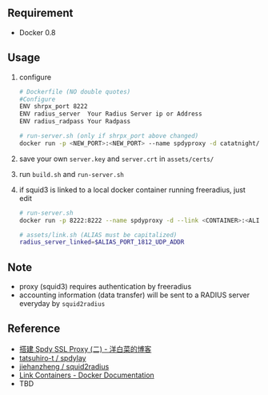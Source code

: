 ## Requirement
+ Docker 0.8

## Usage
1. configure

	```bash
	# Dockerfile (NO double quotes)
	#Configure
	ENV shrpx_port 8222
	ENV radius_server  Your Radius Server ip or Address       
	ENV radius_radpass Your Radpass

	# run-server.sh (only if shrpx_port above changed)
	docker run -p <NEW_PORT>:<NEW_PORT> --name spdyproxy -d catatnight/spdyproxy
	```
2. save your own ```server.key``` and ```server.crt``` in ```assets/certs/```
3. run ```build.sh``` and ```run-server.sh``` 
4. if squid3 is linked to a local docker container running freeradius, just edit 

	```bash
	# run-server.sh
	docker run -p 8222:8222 --name spdyproxy -d --link <CONTAINER>:<ALIAS> catatnight/spdyproxy

	# assets/link.sh (ALIAS must be capitalized)
	radius_server_linked=$ALIAS_PORT_1812_UDP_ADDR

	```


## Note
+ proxy (squid3) requires authentication by freeradius
+ accounting information (data transfer) will be sent to a RADIUS server everyday by ```squid2radius```

## Reference
+ [搭建 Spdy SSL Proxy (二) - 洋白菜的博客](http://blog.chaiyalin.com/2013/07/spdy-ssl-proxy-2.html)
+ [tatsuhiro-t / spdylay](https://github.com/tatsuhiro-t/spdylay)
+ [jiehanzheng / squid2radius](https://github.com/jiehanzheng/squid2radius)
+ [Link Containers - Docker Documentation](http://docs.docker.io/en/latest/use/working_with_links_names/)
+ TBD


